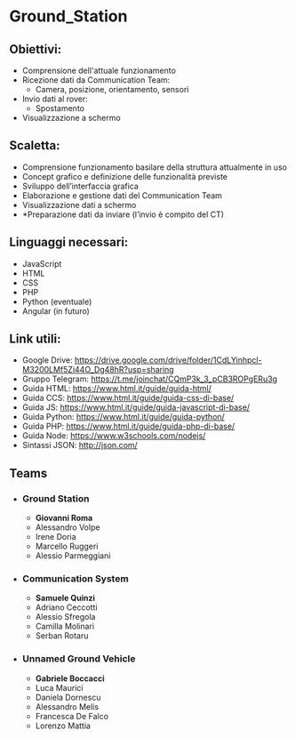 # Ground_Station

## Obiettivi:
* Comprensione dell'attuale funzionamento
* Ricezione dati da Communication Team:
    * Camera, posizione, orientamento, sensori
* Invio dati al rover:
    * Spostamento
* Visualizzazione a schermo

## Scaletta:
* Comprensione funzionamento basilare della struttura attualmente in uso
* Concept grafico e definizione delle funzionalità previste
* Sviluppo dell’interfaccia grafica
* Elaborazione e gestione dati del Communication Team
* Visualizzazione dati a schermo
* *Preparazione dati da inviare (l’invio è compito del CT)

## Linguaggi necessari:
* JavaScript 
* HTML
* CSS
* PHP
* Python (eventuale)
* Angular (in futuro)

## Link utili:
* Google Drive: https://drive.google.com/drive/folder/1CdLYinhpcl-M3200LMf5Zi44O_Dg48hR?usp=sharing
* Gruppo Telegram: https://t.me/joinchat/CQmP3k_3_pCB3ROPgERu3g
* Guida HTML: https://www.html.it/guide/guida-html/
* Guida CCS: https://www.html.it/guide/guida-css-di-base/
* Guida JS: https://www.html.it/guide/guida-javascript-di-base/
* Guida Python: https://www.html.it/guide/guida-python/
* Guida PHP: https://www.html.it/guide/guida-php-di-base/
* Guida Node: https://www.w3schools.com/nodejs/
* Sintassi JSON: http://json.com/

## Teams
* ### Ground Station
    * **Giovanni Roma**
    * Alessandro Volpe
    * Irene Doria
    * Marcello Ruggeri
    * Alessio Parmeggiani

* ### Communication System
    * **Samuele Quinzi**
    * Adriano Ceccotti
    * Alessio Sfregola
    * Camilla Molinari
    * Serban Rotaru

* ### Unnamed Ground Vehicle
    * **Gabriele Boccacci**
    * Luca Maurici
    * Daniela Dornescu
    * Alessandro Melis  
    * Francesca De Falco
    * Lorenzo Mattia 
